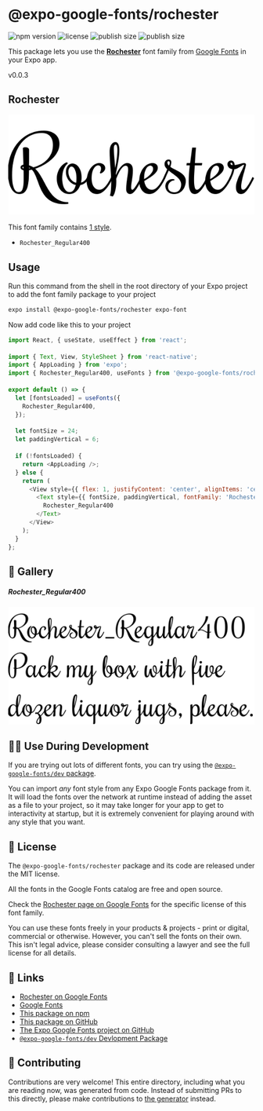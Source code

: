 # @expo-google-fonts/rochester

![npm version](https://flat.badgen.net/npm/v/@expo-google-fonts/rochester)
![license](https://flat.badgen.net/github/license/expo/google-fonts)
![publish size](https://flat.badgen.net/packagephobia/install/@expo-google-fonts/rochester)
![publish size](https://flat.badgen.net/packagephobia/publish/@expo-google-fonts/rochester)

This package lets you use the [**Rochester**](https://fonts.google.com/specimen/Rochester) font family from [Google Fonts](https://fonts.google.com/) in your Expo app.

v0.0.3

## Rochester

![Rochester](./font-family.png)

This font family contains [1 style](#-gallery).

- `Rochester_Regular400`

## Usage

Run this command from the shell in the root directory of your Expo project to add the font family package to your project
```sh
expo install @expo-google-fonts/rochester expo-font
```

Now add code like this to your project
```js
import React, { useState, useEffect } from 'react';

import { Text, View, StyleSheet } from 'react-native';
import { AppLoading } from 'expo';
import { Rochester_Regular400, useFonts } from '@expo-google-fonts/rochester';

export default () => {
  let [fontsLoaded] = useFonts({
    Rochester_Regular400,
  });

  let fontSize = 24;
  let paddingVertical = 6;

  if (!fontsLoaded) {
    return <AppLoading />;
  } else {
    return (
      <View style={{ flex: 1, justifyContent: 'center', alignItems: 'center' }}>
        <Text style={{ fontSize, paddingVertical, fontFamily: 'Rochester_Regular400' }}>
          Rochester_Regular400
        </Text>
      </View>
    );
  }
};

```

## 🔡 Gallery

##### Rochester_Regular400
![Rochester_Regular400](./3497dd76e37f779c2ea2d2d0ae96b0cbf2170cec9ad27c806d0b3b31c859ee13.ttf.png)


## 👩‍💻 Use During Development

If you are trying out lots of different fonts, you can try using the [`@expo-google-fonts/dev` package](https://github.com/expo/google-fonts/tree/master/font-packages/dev#readme).

You can import *any* font style from any Expo Google Fonts package from it. It will load the fonts
over the network at runtime instead of adding the asset as a file to your project, so it may take longer
for your app to get to interactivity at startup, but it is extremely convenient
for playing around with any style that you want.

## 📖 License

The `@expo-google-fonts/rochester` package and its code are released under the MIT license.

All the fonts in the Google Fonts catalog are free and open source.

Check the [Rochester page on Google Fonts](https://fonts.google.com/specimen/Rochester) for the specific license of this font family.

You can use these fonts freely in your products & projects - print or digital, commercial or otherwise. However, you can't sell the fonts on their own. This isn't legal advice, please consider consulting a lawyer and see the full license for all details.

## 🔗 Links

- [Rochester on Google Fonts](https://fonts.google.com/specimen/Rochester)
- [Google Fonts](https://fonts.google.com/)
- [This package on npm](https://www.npmjs.com/package/@expo-google-fonts/rochester)
- [This package on GitHub](https://github.com/expo/google-fonts/tree/master/font-packages/rochester)
- [The Expo Google Fonts project on GitHub](https://github.com/expo/google-fonts)
- [`@expo-google-fonts/dev` Devlopment Package](https://github.com/expo/google-fonts/tree/master/font-packages/dev)


## 🤝 Contributing

Contributions are very welcome! This entire directory, including what you are reading now, was generated from code. Instead of submitting PRs to this directly, please make contributions to [the generator](https://github.com/expo/google-fonts/tree/master/packages/generator) instead.
